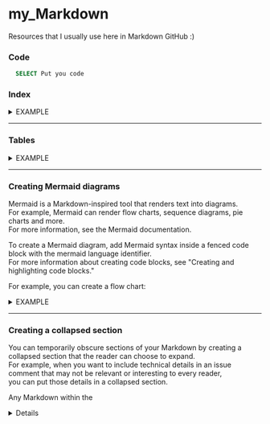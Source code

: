 # my_Markdown
Resources that I usually use here in Markdown GitHub :)


### Code




```sql
  SELECT Put you code
```


### Index

<details><summary>EXAMPLE</summary>
<p>

### Index
- [Description 1](https://link.com)  
- [Description 2](https://link.com)  
- [Description 3](https://link.com)  
  - [Description 3.1](https://link.com)  
  - [Description 3.2](https://link.com)  
  - [Description 3.3](https://link.com)  
  - [Description 3.4](https://link.com)  
  
---

CODE MARKDOWN:

```
### Index
- [Description 1](https://link.com)  
- [Description 2](https://link.com)  
- [Description 3](https://link.com)  
  - [Description 3.1](https://link.com)  
  - [Description 3.2](https://link.com)  
  - [Description 3.3](https://link.com)  
  - [Description 3.4](https://link.com)  
```

</p>
</details>

---

### Tables

<details><summary>EXAMPLE</summary>
<p>

<div align = "center">
<table>
  <tr><th> <b> Consultas </b> </th></tr>
  <tr><td>
    
  | N° | Reporte | Check|
  |:---:|:---:|:---:| 
  | 1 | Clientes que han comprado más en valor.  | ✔️ |
  | 2 | Clientes que han comprado más en cantidad.  | ✔️ |
  | 3 | Productos más vendidos en valor.  | ✔️ |
  | 4 | Productos más vendidos en cantidad.  | ✔️ |
  | 5 | Productos menos vendidos en valor.  | ✔️ |
  | 6 | Productos menos vendidos en cantidad.  | ✔️ |
  | 7 | Valor de las ventas agrupadas por mes.  | ✔️ |
  | 8 | Valor de las ventas agrupadas por producto y mes.  | ✔️ |

</table>
Tabla 2. Consultas </br> </br>
</div>

CODE MARKDOWN:

```
<div align = "center">
<table>
  <tr><th> <b> Consultas </b> </th></tr>
  <tr><td>
    
  | N° | Reporte | Check|
  |:---:|:---:|:---:| 
  | 1 | Clientes que han comprado más en valor.  | ✔️ |
  | 2 | Clientes que han comprado más en cantidad.  | ✔️ |
  | 3 | Productos más vendidos en valor.  | ✔️ |
  | 4 | Productos más vendidos en cantidad.  | ✔️ |
  | 5 | Productos menos vendidos en valor.  | ✔️ |
  | 6 | Productos menos vendidos en cantidad.  | ✔️ |
  | 7 | Valor de las ventas agrupadas por mes.  | ✔️ |
  | 8 | Valor de las ventas agrupadas por producto y mes.  | ✔️ |

</table>
Tabla 2. Consultas </br> </br>
</div>
```

</p>
</details>

---

### Creating Mermaid diagrams

Mermaid is a Markdown-inspired tool that renders text into diagrams.  
For example, Mermaid can render flow charts, sequence diagrams, pie charts and more.  
For more information, see the Mermaid documentation.

To create a Mermaid diagram, add Mermaid syntax inside a fenced code block with the mermaid language identifier.  
For more information about creating code blocks, see "Creating and highlighting code blocks."

For example, you can create a flow chart:

<details><summary>EXAMPLE</summary>
<p>

Here is a simple flow chart:

```mermaid
graph TD;
    A-->B;
    A-->C;
    B-->D;
    C-->D;
```

CODE MARKDOWN:

Here is a simple flow chart:

```mermaid
graph TD;
    A-->B;
    A-->C;
    B-->D;
    C-->D;
```

</p>
</details>

---

### Creating a collapsed section

You can temporarily obscure sections of your Markdown by creating a collapsed section that the reader can choose to expand.  
For example, when you want to include technical details in an issue comment that may not be relevant or interesting to every reader,  
you can put those details in a collapsed section.

Any Markdown within the <details> block will be collapsed until the reader clicks  to expand the details.  
Within the <details> block, use the <summary> tag to create a label to the right of .

<details><summary>EXAMPLE</summary>
<p>
<details><summary>CLICK ME</summary>
<p>

#### We can hide anything, even code!

```ruby
   puts "Hello World"
```

</p>
</details>


CODE MARKDOWN:

```
<details><summary>CLICK ME</summary>
<p>

#### We can hide anything, even code!

```ruby
   puts "Hello World"
```

</p>
</details>

```
</p>
</details>



https://docs.github.com/es/get-started/writing-on-github/working-with-advanced-formatting/organizing-information-with-collapsed-sections

---
✏❤ **@ferjml97** 
